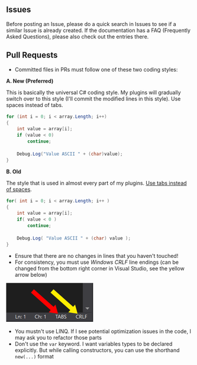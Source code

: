## Issues

Before posting an Issue, please do a quick search in Issues to see if a similar Issue is already created. If the documentation has a FAQ (Frequently Asked Questions), please also check out the entries there.

## Pull Requests

- Committed files in PRs must follow one of these two coding styles:

**A. New (Preferred)**

This is basically the universal C# coding style. My plugins will gradually switch over to this style (I'll commit the modified lines in this style). Use spaces instead of tabs.

```csharp
for (int i = 0; i < array.Length; i++)
{
    int value = array[i];
    if (value < 0)
        continue;

    Debug.Log("Value ASCII " + (char)value);
}
```

**B. Old**

The style that is used in almost every part of my plugins. [Use tabs instead of spaces](https://www.youtube.com/watch?v=SsoOG6ZeyUI).

```csharp
for( int i = 0; i < array.Length; i++ )
{
	int value = array[i];
	if( value < 0 )
		continue;

	Debug.Log( "Value ASCII " + (char) value );
}
```

- Ensure that there are no changes in lines that you haven't touched!
- For consistency, you must use *Windows CRLF* line endings (can be changed from the bottom right corner in Visual Studio, see the yellow arrow below)

![Line Endings](Images/VSLineEndings.png)

- You mustn't use LINQ. If I see potential optimization issues in the code, I may ask you to refactor those parts
- Don't use the `var` keyword. I want variables types to be declared explicitly. But while calling constructors, you can use the shorthand `new(...)` format
